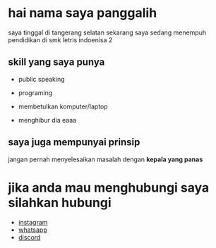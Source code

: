 <h1>hai nama saya panggalih</h1>
<p>saya tinggal di tangerang selatan sekarang saya sedang menempuh pendidikan di smk letris indoenisa 2</p>
<h2>skill yang saya punya</h2>
<ul>
  <li>
      <p>public speaking</p>    
  </li>
  <li>
    <p>programing</p>
  </li>
  <li>
    <p>membetulkan komputer/laptop</p>
  </li>
  <li>
    <P>menghibur dia eaaa</P>
  </li>
</ul>

<h2>saya juga mempunyai prinsip</h2>
<p>jangan pernah menyelesaikan masalah dengan <strong>kepala yang panas </strong></p>

<h1>jika anda mau menghubungi saya silahkan hubungi</h1>
<ul>
  <li>
    <a href="https://instagram.com/panggalih65">instagram</a>
  </li>
  <li>
    <a href="https://wa.me/+6285780402254">whatsapp</a>
  </li>
  <li>
    <a href="https://discord.gg/PRUGcY2c">discord</a>
  </li>
</ul>
